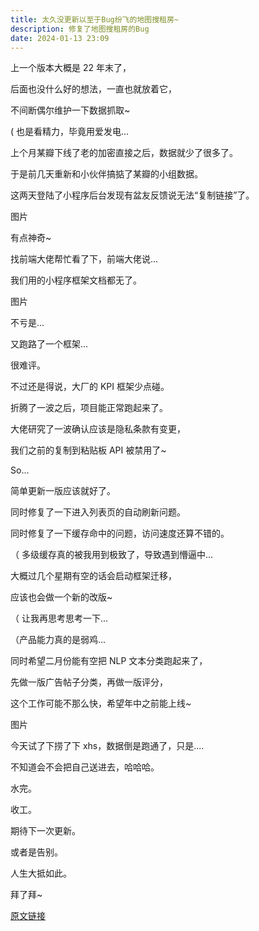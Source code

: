 ```yaml
---
title: 太久没更新以至于Bug纷飞的地图搜租房~
description: 修复了地图搜租房的Bug
date: 2024-01-13 23:09
---
```


上一个版本大概是 22 年末了，

后面也没什么好的想法，一直也就放着它，

不间断偶尔维护一下数据抓取~

( 也是看精力，毕竟用爱发电...

上个月某瓣下线了老的加密直接之后，数据就少了很多了。

于是前几天重新和小伙伴搞掂了某瓣的小组数据。

这两天登陆了小程序后台发现有盆友反馈说无法“复制链接”了。

图片

有点神奇~

找前端大佬帮忙看了下，前端大佬说...

我们用的小程序框架文档都无了。

图片

不亏是...

又跑路了一个框架...

很难评。

不过还是得说，大厂的 KPI 框架少点碰。

折腾了一波之后，项目能正常跑起来了。

大佬研究了一波确认应该是隐私条款有变更，

我们之前的复制到粘贴板 API 被禁用了~

So...

简单更新一版应该就好了。

同时修复了一下进入列表页的自动刷新问题。

同时修复了一下缓存命中的问题，访问速度还算不错的。

（ 多级缓存真的被我用到极致了，导致遇到懵逼中...

大概过几个星期有空的话会启动框架迁移，

应该也会做一个新的改版~

（ 让我再思考思考一下...

（产品能力真的是弱鸡...

同时希望二月份能有空把 NLP 文本分类跑起来了，

先做一版广告帖子分类，再做一版评分，

这个工作可能不那么快，希望年中之前能上线~

图片

今天试了下捞了下 xhs，数据倒是跑通了，只是....

不知道会不会把自己送进去，哈哈哈。

水完。

收工。

期待下一次更新。

或者是告别。

人生大抵如此。

拜了拜~

[原文链接](https://mp.weixin.qq.com/s/4nC2zZm2a6Tn4LL7H-oC8w?poc_token=HIyRtmWjVEi3VvkbLmrA_rAIxqQfWOzfTl-rWZo6)
